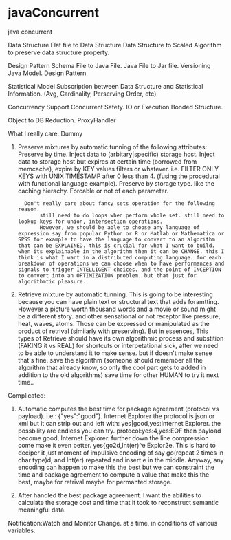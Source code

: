 javaConcurrent
==============

java concurrent

Data Structure
   Flat file to Data Structure
   Data Structure to Scaled Algorithm to preserve data structure property.
   
Design Pattern
  Schema File to Java File. Java File to Jar file. 
  Versioning Java Model.
  Design Pattern

Statistical Model
   Subscription between Data Structure and Statistical Information. (Avg, Cardinality, Perserving Order, etc)
   
Concurrency Support
  Concurrent Safety.
  IO or Execution Bonded Structure.

Object to DB Reduction. ProxyHandler



What I really care.
Dummy
   1. Preserve mixtures by automatic tunning of the following attributes:
        Preserve by time. 
            Inject data to (arbitary|specific) storage host. 
            Inject data to storage host but expires at certain time (borrowed from memcache), expire by KEY values filters or whatever. i.e. FILTER ONLY KEYS with UNIX TIMESTAMP after 0 less than 4. (fusing the procedural with functional language example).
            Preserve by storage type. like the caching hierachy.
   Forcable or not of each parameter.
        
            Don't really care about fancy sets operation for the following reason.
                 still need to do loops when perform whole set. still need to lookup keys for union, intersection operations.
                 However, we should be able to choose any language of expression say from popular Python or R or Matlab or Mathematica or SPSS for example to have the language to convert to an algorithm that can be EXPLAINED. this is crucial for what I want to build. when its explainable in the algorithm then it can be CHANGE. this I think is what I want in a distributed computing language. for each breakdown of operations we can choose when to have performances and signals to trigger INTELLIGENT choices. and the point of INCEPTION to convert into an OPTIMIZATION problem. but that just for algorithmtic pleasure.
                 
 
        
   2. Retrieve mixture by automatic tunning.
      This is going to be interesting because you can have plain text or structural text that adds foramtting. However a picture worth thousand words and a movie or sound might be a different story. and other sensational or not receptor like pressure, heat, waves, atoms. Those can be expressed or manipulated as the product of retrival (similarly with preserving). But in essences, This types of Retrieve should have its own algorithmic process and substition (FAKING it vs REAL) for shortcuts or interpetational sick, after we need to be able to understand it to make sense. but if doesn't make sense that's fine. save the algorithm (someone should remember all the algorithm that already know, so only the cool part gets to added in addition to the old algorithms) save time for other HUMAN to try it next time..
 
   
 Complicated:
   1. Automatic computes the best time for package agreement (protocol vs payload). i.e.:
      {"yes":"good"}. <yes>Internet Explorer</yes>
      the protocol is json or xml
      but it can strip out and left with:
      yes|good,yes:Internet Explorer.
      the possbility are endless you can try.
      protocol:yes:4,yes:EOF
      then payload become good, Internet Explorer.
      further down the line compression come make it even better.
      yes{go2d,Int(er)^e Explor2e. This is hard to deciper it just moment of impulsive encoding of say go(repeat 2 times in char type)d, and Int(er) repeated and insert e in the middle. Anyway, any encoding can happen to make this the best but we can constraint the time and package agreement to compute a value that make this the best, maybe for retrival maybe for permanted storage. 
  
  2. After handled the best package agreement. I want the abilities to calculate the storage cost and time that it took to reconstruct semantic meaningful data.
  
 Notification:Watch and Monitor Change. at a time, in conditions of various variables.
  
        
